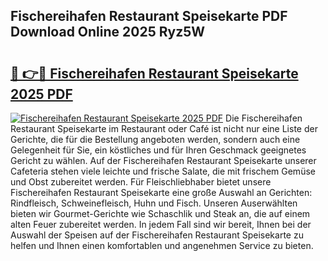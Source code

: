 ## Fischereihafen Restaurant Speisekarte PDF Download Online 2025 Ryz5W

# <h2><a href="http://gc7wdv.nevu.top/?p=Fischereihafen+Restaurant+Speisekarte">🔗 👉🔴 Fischereihafen Restaurant Speisekarte 2025 PDF</a></h2>

[![Fischereihafen Restaurant Speisekarte 2025 PDF](https://i.imgur.com/dBaPXMq.png)](http://gc7wdv.nevu.top/?p=Fischereihafen+Restaurant+Speisekarte)
Die Fischereihafen Restaurant Speisekarte im Restaurant oder Café ist nicht nur eine Liste der Gerichte, die für die Bestellung angeboten werden, sondern auch eine Gelegenheit für Sie, ein köstliches und für Ihren Geschmack geeignetes Gericht zu wählen. Auf der Fischereihafen Restaurant Speisekarte unserer Cafeteria stehen viele leichte und frische Salate, die mit frischem Gemüse und Obst zubereitet werden. Für Fleischliebhaber bietet unsere Fischereihafen Restaurant Speisekarte eine große Auswahl an Gerichten: Rindfleisch, Schweinefleisch, Huhn und Fisch. Unseren Auserwählten bieten wir Gourmet-Gerichte wie Schaschlik und Steak an, die auf einem alten Feuer zubereitet werden. In jedem Fall sind wir bereit, Ihnen bei der Auswahl der Speisen auf der Fischereihafen Restaurant Speisekarte zu helfen und Ihnen einen komfortablen und angenehmen Service zu bieten.
